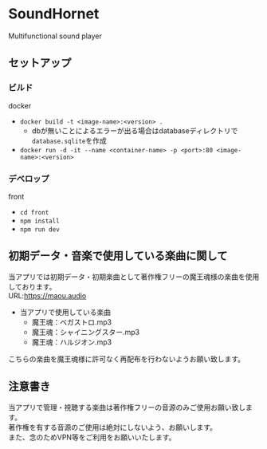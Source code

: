 # SoundHornet
Multifunctional sound player

## セットアップ

### ビルド
docker
- `docker build -t <image-name>:<version> .`
   - dbが無いことによるエラーが出る場合はdatabaseディレクトリで`database.sqlite`を作成
- `docker run -d -it --name <container-name> -p <port>:80 <image-name>:<version>`

### デベロップ
front
- `cd front`
- `npm install`
- `npm run dev`

## 初期データ・音楽で使用している楽曲に関して
当アプリでは初期データ・初期楽曲として著作権フリーの魔王魂様の楽曲を使用しております。<br>
URL:https://maou.audio
- 当アプリで使用している楽曲
   - 魔王魂：ベガストロ.mp3
   - 魔王魂：シャイニングスター.mp3
   - 魔王魂：ハルジオン.mp3
   
こちらの楽曲を魔王魂様に許可なく再配布を行わないようお願い致します。

## 注意書き
当アプリで管理・視聴する楽曲は著作権フリーの音源のみご使用お願い致します。  
著作権を有する音源のご使用は絶対にしないよう、お願いします。  
また、念のためVPN等をご利用をお願いいたします。
